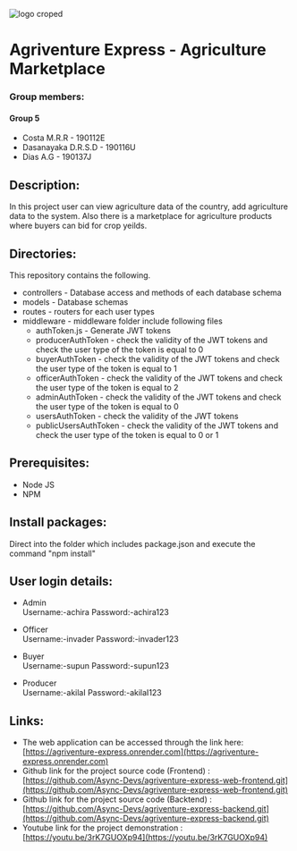 ![logo croped](https://user-images.githubusercontent.com/89589832/202859250-e40743a0-17fd-4d3a-a3b2-2bfe5b2665e6.png)


# Agriventure Express - Agriculture Marketplace


### Group members: 

  #### Group 5

* Costa M.R.R - 190112E
* Dasanayaka D.R.S.D - 190116U
* Dias A.G - 190137J

## Description:

In this project user can view agriculture data of the country, add agriculture data to the system. Also there is a marketplace for agriculture products where buyers can bid for crop yeilds.

## Directories:

This repository contains the following.
* controllers - Database access and methods of each database schema
* models - Database schemas
* routes - routers for each user types
* middleware - middleware folder include following files
  * authToken.js - Generate JWT tokens
  * producerAuthToken - check the validity of the JWT tokens and check the user type of the token is equal to 0
  * buyerAuthToken - check the validity of the JWT tokens and check the user type of the token is equal to 1
  * officerAuthToken - check the validity of the JWT tokens and check the user type of the token is equal to 2
  * adminAuthToken - check the validity of the JWT tokens and check the user type of the token is equal to 0
  * usersAuthToken - check the validity of the JWT tokens
  * publicUsersAuthToken - check the validity of the JWT tokens and check the user type of the token is equal to 0 or 1

## Prerequisites:

* Node JS
* NPM

## Install packages:

Direct into the folder which includes package.json and execute the command "npm install"

## User login details:

* Admin                           
       Username:-achira
       Password:-achira123
       
* Officer                           
       Username:-invader
       Password:-invader123
       
* Buyer                           
       Username:-supun
       Password:-supun123 
       
* Producer                           
       Username:-akilaI
       Password:-akilaI123 

## Links:

* The web application can be accessed through the link here: [https://agriventure-express.onrender.com](https://agriventure-express.onrender.com)
* Github link for the project source code (Frontend) : [https://github.com/Async-Devs/agriventure-express-web-frontend.git](https://github.com/Async-Devs/agriventure-express-web-frontend.git)
* Github link for the project source code (Backtend) : [https://github.com/Async-Devs/agriventure-express-backend.git](https://github.com/Async-Devs/agriventure-express-backend.git)
* Youtube link for the project demonstration : [https://youtu.be/3rK7GUOXp94](https://youtu.be/3rK7GUOXp94)
